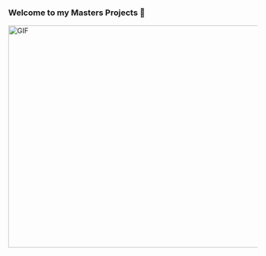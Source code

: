 ### Welcome to my Masters Projects 👋


<img align="center" alt="GIF" height="450"  width="700" src="https://images.squarespace-cdn.com/content/v1/56af9236b6aa60cdf1c52b4b/1464950341113-VN4PQR9DU6LSKDIVHPGI/image-asset.gif" />
